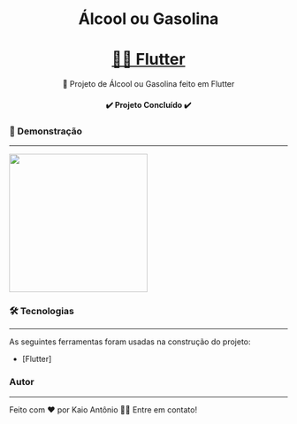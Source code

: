 <h1 align="center">Álcool ou Gasolina</h1>

<h1 align="center">
    <a href="https://flutter.dev">👨‍💻 Flutter</a>
</h1>
<p align="center">🚀 Projeto de Álcool ou Gasolina feito em Flutter</p>

<h4 align="center"> 
	✔️ Projeto Concluído ✔️
</h4>

### 📱 Demonstração
---
 <img height="250px" src="![imagem_2022-03-13_200549](https://user-images.githubusercontent.com/75454785/158083541-8f2c2c04-017f-4eba-80c2-4859107d8070.png)">



### 🛠 Tecnologias
---

As seguintes ferramentas foram usadas na construção do projeto:

- [Flutter]

### Autor
---

Feito com ❤️ por Kaio Antônio 👋🏻 Entre em contato!
